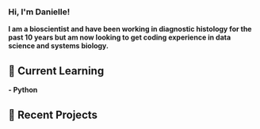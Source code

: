 ### Hi, I'm Danielle!

<b> I am a bioscientist and have been working in diagnostic histology for the past 10 years but am now looking to get coding experience in data science and systems biology. 

<h2> 🌱 Current Learning </h2>
- <b> Python

<h2> 🔭 Recent Projects </h2>

<!--
**DanielleArbuthnot/DanielleArbuthnot** is a ✨ _special_ ✨ repository because its `README.md` (this file) appears on your GitHub profile.

Here are some ideas to get you started:

- 🔭 I’m currently working on ...
- 🌱 I’m currently learning ...
- 👯 I’m looking to collaborate on ...
- 🤔 I’m looking for help with ...
- 💬 Ask me about ...
- 📫 How to reach me: ...
- 😄 Pronouns: ...
- ⚡ Fun fact: ...
-->
